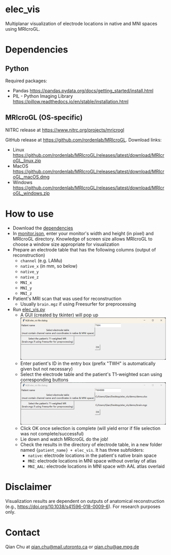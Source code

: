 # elec_vis
Multiplanar visualization of electrode locations in native and MNI spaces using MRIcroGL.

# Dependencies

## Python

Required packages:
- Pandas https://pandas.pydata.org/docs/getting_started/install.html
- PIL - Python Imaging Library https://pillow.readthedocs.io/en/stable/installation.html

## MRIcroGL (OS-specific)
NITRC release at https://www.nitrc.org/projects/mricrogl

GitHub release at https://github.com/rordenlab/MRIcroGL. Download links:
  - Linux https://github.com/rordenlab/MRIcroGL/releases/latest/download/MRIcroGL_linux.zip
  - MacOS https://github.com/rordenlab/MRIcroGL/releases/latest/download/MRIcroGL_macOS.dmg
  - Windows https://github.com/rordenlab/MRIcroGL/releases/latest/download/MRIcroGL_windows.zip

# How to use
- Download the [dependencies](#Dependencies)
- In [monitor.json](monitor.json), enter your monitor's width and height (in pixel) and MRIcroGL directory. Knowledge of screen size allows MRIcroGL to choose a window size appropriate for visualization
- Prepare an electrode table that has the following columns (output of reconstruction)
  - `channel` (e.g. LAMu)
  - `native_x` (in mm, so below)
  - `native_y`
  - `native_z`
  - `MNI_x`
  - `MNI_y`
  - `MNI_z`
- Patient's MRI scan that was used for reconstruction
  - Usually `brain.mgz` if using Freesurfer for preprocessing
- Run [elec_vis.py](elec_vis.py)
  - A GUI (created by tkinter) will pop up ![unfilled file dialog](readme_screenshots/file_dialog_unfilled.png)
  - Enter patient's ID in the entry box (prefix "TWH" is automatically given but not necessary)
  - Select the electrode table and the patient's T1-weighted scan using corresponding buttons ![filled file dialog](readme_screenshots/file_dialog_filled.png)
  - Click OK once selection is complete (will yield error if file selection was not complete/successful) 
  - Lie down and watch MRIcroGL do the job!
  - Check the results in the directory of electrode table, in a new folder named `{patient_name} + elec_vis`. It has three subfolders:
    - `native`: electrode locations in the patient's native brain space
    - `MNI`: electrode locations in MNI space without overlay of atlas
    - `MNI_AAL`: electrode locations in MNI space with AAL atlas overlaid
  
# Disclaimer
Visualization results are dependent on outputs of anatomical reconstruction (e.g., https://doi.org/10.1038/s41596-018-0009-6). For research purposes only.

# Contact
Qian Chu at qian.chu@mail.utoronto.ca or qian.chu@ae.mpg.de